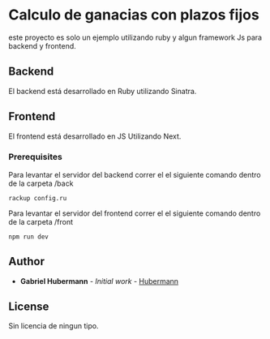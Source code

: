 # Calculo de ganacias con plazos fijos

este proyecto es solo un ejemplo utilizando ruby y algun framework Js para backend y frontend.

## Backend

El backend está desarrollado en Ruby utilizando Sinatra.

## Frontend

El frontend está desarrollado en JS Utilizando Next.

### Prerequisites

Para levantar el servidor del backend correr el el siguiente comando dentro de la carpeta /back

```
rackup config.ru
```

Para levantar el servidor del frontend correr el el siguiente comando dentro de la carpeta /front

```
npm run dev
```

## Author

* **Gabriel Hubermann** - *Initial work* - [Hubermann](https://github.com/hubermann)

## License

Sin licencia de ningun tipo.

